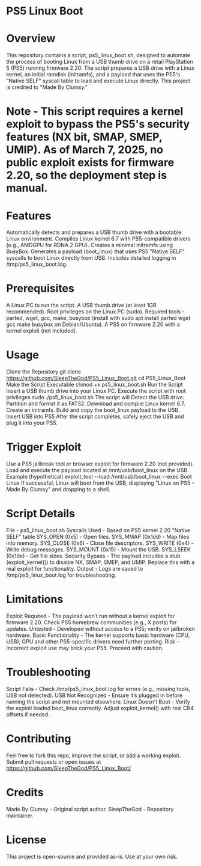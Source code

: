 # PS5 Linux Boot

# Overview
This repository contains a script, ps5_linux_boot.sh, designed to automate the process of booting Linux from a USB thumb drive on a retail PlayStation 5 (PS5) running firmware 2.20. The script prepares a USB drive with a Linux kernel, an initial ramdisk (initramfs), and a payload that uses the PS5's "Native SELF" syscall table to load and execute Linux directly. This project is credited to "Made By Clumsy."

# Note - This script requires a kernel exploit to bypass the PS5's security features (NX bit, SMAP, SMEP, UMIP). As of March 7, 2025, no public exploit exists for firmware 2.20, so the deployment step is manual.

# Features
Automatically detects and prepares a USB thumb drive with a bootable Linux environment.
Compiles Linux kernel 6.7 with PS5-compatible drivers (e.g., AMDGPU for RDNA 2 GPU).
Creates a minimal initramfs using BusyBox.
Generates a payload (boot_linux) that uses PS5 "Native SELF" syscalls to boot Linux directly from USB.
Includes detailed logging in /tmp/ps5_linux_boot.log.

# Prerequisites
A Linux PC to run the script.
A USB thumb drive (at least 1GB recommended).
Root privileges on the Linux PC (sudo).
Required tools - parted, wget, gcc, make, busybox (install with sudo apt install parted wget gcc make busybox on Debian/Ubuntu).
A PS5 on firmware 2.20 with a kernel exploit (not included).

# Usage
Clone the Repository git clone https://github.com/SleepTheGod/PS5_Linux_Boot.git cd PS5_Linux_Boot
Make the Script Executable chmod +x ps5_linux_boot.sh
Run the Script
Insert a USB thumb drive into your Linux PC.
Execute the script with root privileges sudo ./ps5_linux_boot.sh
The script will
Detect the USB drive.
Partition and format it as FAT32.
Download and compile Linux kernel 6.7.
Create an initramfs.
Build and copy the boot_linux payload to the USB.
Insert USB into PS5
After the script completes, safely eject the USB and plug it into your PS5.

# Trigger Exploit
Use a PS5 jailbreak tool or browser exploit for firmware 2.20 (not provided).
Load and execute the payload located at /mnt/usb/boot_linux on the USB.
Example (hypothetical) exploit_tool --load /mnt/usb/boot_linux --exec
Boot Linux
If successful, Linux will boot from the USB, displaying "Linux on PS5 - Made By Clumsy" and dropping to a shell.

# Script Details
File - ps5_linux_boot.sh
Syscalls Used - Based on PS5 kernel 2.20 "Native SELF" table
SYS_OPEN (0x5) - Open files.
SYS_MMAP (0x1dd) - Map files into memory.
SYS_CLOSE (0x6) - Close file descriptors.
SYS_WRITE (0x4) - Write debug messages.
SYS_MOUNT (0x15) - Mount the USB.
SYS_LSEEK (0x1de) - Get file sizes.
Security Bypass - The payload includes a stub (exploit_kernel()) to disable NX, SMAP, SMEP, and UMIP. Replace this with a real exploit for functionality.
Output - Logs are saved to /tmp/ps5_linux_boot.log for troubleshooting.

# Limitations
Exploit Required - The payload won’t run without a kernel exploit for firmware 2.20. Check PS5 homebrew communities (e.g., X posts) for updates.
Untested - Developed without access to a PS5; verify on jailbroken hardware.
Basic Functionality - The kernel supports basic hardware (CPU, USB); GPU and other PS5-specific drivers need further porting.
Risk - Incorrect exploit use may brick your PS5. Proceed with caution.

# Troubleshooting
Script Fails - Check /tmp/ps5_linux_boot.log for errors (e.g., missing tools, USB not detected).
USB Not Recognized - Ensure it’s plugged in before running the script and not mounted elsewhere.
Linux Doesn’t Boot - Verify the exploit loaded boot_linux correctly. Adjust exploit_kernel() with real CR4 offsets if needed.

# Contributing
Feel free to fork this repo, improve the script, or add a working exploit. Submit pull requests or open issues at
https://github.com/SleepTheGod/PS5_Linux_Boot/

# Credits
Made By Clumsy - Original script author.
SleepTheGod - Repository maintainer.

# License
This project is open-source and provided as-is. Use at your own risk.
